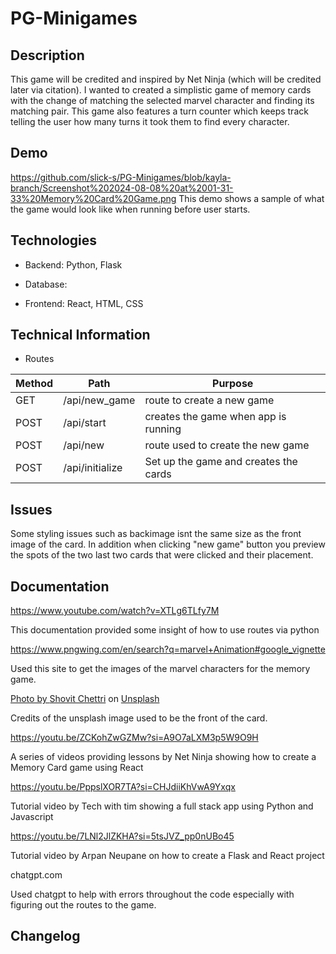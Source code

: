 # PG-Minigames

## Description
This game will be credited and inspired by Net Ninja (which will be credited later via citation). I wanted to created a simplistic game of memory cards with the change of matching the selected marvel character and finding its matching pair. This game also features a turn counter which keeps track telling the user how many turns it took them to find every character.

## Demo

https://github.com/slick-s/PG-Minigames/blob/kayla-branch/Screenshot%202024-08-08%20at%2001-31-33%20Memory%20Card%20Game.png
This demo shows a sample of what the game would look like when running before user starts.

## Technologies 
- Backend: Python, Flask

- Database: 
- Frontend: React, HTML, CSS

## Technical Information
- Routes

| Method        |       Path    | Purpose  |
| ------------- | ------------- | -------- |
| GET           |  /api/new_game| route to create a new game|
| POST          | /api/start    | creates the game when app is running|
| POST          | /api/new      | route used to create the new game|
| POST          |/api/initialize| Set up the game and creates the cards|


## Issues
 Some styling issues such as backimage isnt the same size as the front image of the card. In addition when clicking "new game" button you preview the spots of the two last two cards that were clicked and their placement.

 ## Documentation

 https://www.youtube.com/watch?v=XTLg6TLfy7M

 This documentation provided some insight of how to use routes via python

 https://www.pngwing.com/en/search?q=marvel+Animation#google_vignette

 Used this site to get the images of the marvel characters for the memory game. 

[ Photo by <a href="https://unsplash.com/@shoch?utm_content=creditCopyText&utm_medium=referral&utm_source=unsplash">Shovit Chettri</a> on <a href="https://unsplash.com/photos/a-red-and-white-sticker-with-the-word-marvel-on-it-IwcpiMuFAjM?utm_content=creditCopyText&utm_medium=referral&utm_source=unsplash">Unsplash</a>](https://unsplash.com/photos/a-red-and-white-sticker-with-the-word-marvel-on-it-IwcpiMuFAjM?utm_content=creditShareLink&utm_medium=referral&utm_source=unsplash)

Credits of the unsplash image used to be the front of the card.

https://youtu.be/ZCKohZwGZMw?si=A9O7aLXM3p5W9O9H

A series of videos providing lessons by Net Ninja showing how to create a Memory Card game using React

https://youtu.be/PppslXOR7TA?si=CHJdiiKhVwA9Yxqx

Tutorial video by Tech with tim showing a full stack app using Python and Javascript

https://youtu.be/7LNl2JlZKHA?si=5tsJVZ_pp0nUBo45

Tutorial video by Arpan Neupane on how to create a Flask and React project

chatgpt.com

Used chatgpt to help with errors throughout the code especially with figuring out the routes to the game.

 ## Changelog
